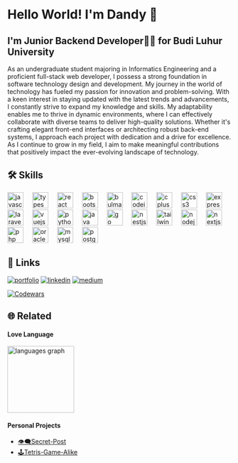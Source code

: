 
# Hello World! I'm Dandy 👋
## I'm Junior Backend Developer👨‍💻 for Budi Luhur University
As an undergraduate student majoring in Informatics Engineering and a proficient full-stack web developer, I possess a strong foundation in software technology design and development. My journey in the world of technology has fueled my passion for innovation and problem-solving. With a keen interest in staying updated with the latest trends and advancements, I constantly strive to expand my knowledge and skills. My adaptability enables me to thrive in dynamic environments, where I can effectively collaborate with diverse teams to deliver high-quality solutions. Whether it's crafting elegant front-end interfaces or architecting robust back-end systems, I approach each project with dedication and a drive for excellence. As I continue to grow in my field, I aim to make meaningful contributions that positively impact the ever-evolving landscape of technology.

## 🛠 Skills
<div align="left">
  <img src="https://cdn.jsdelivr.net/gh/devicons/devicon/icons/javascript/javascript-original.svg" height="36" alt="javascript logo"  />
  <img width="12" />
  <img src="https://cdn.jsdelivr.net/gh/devicons/devicon/icons/typescript/typescript-original.svg" height="36" alt="typescript logo"  />
  <img width="12" />
  <img src="https://cdn.jsdelivr.net/gh/devicons/devicon/icons/react/react-original.svg" height="36" alt="react logo"  />
  <img width="12" />
  <img src="https://cdn.jsdelivr.net/gh/devicons/devicon/icons/bootstrap/bootstrap-original.svg" height="36" alt="bootstrap logo"  />
  <img width="12" />
  <img src="https://cdn.jsdelivr.net/gh/devicons/devicon/icons/bulma/bulma-plain.svg" height="36" alt="bulma logo"  />
  <img width="12" />
  <img src="https://cdn.jsdelivr.net/gh/devicons/devicon/icons/codeigniter/codeigniter-plain.svg" height="36" alt="codeigniter logo"  />
  <img width="12" />
  <img src="https://cdn.jsdelivr.net/gh/devicons/devicon/icons/cplusplus/cplusplus-original.svg" height="36" alt="cplusplus logo"  />
  <img width="12" />
  <img src="https://cdn.jsdelivr.net/gh/devicons/devicon/icons/css3/css3-original.svg" height="36" alt="css3 logo"  />
  <img width="12" />
  <img src="https://cdn.jsdelivr.net/gh/devicons/devicon/icons/express/express-original.svg" height="36" alt="express logo"  />
  <img width="12" />
  <img src="https://cdn.simpleicons.org/laravel/FF2D20" height="36" alt="laravel logo"  />
  <img width="12" />
  <img src="https://cdn.jsdelivr.net/gh/devicons/devicon/icons/vuejs/vuejs-original.svg" height="36" alt="vuejs logo"  />
  <img width="12" />
  <img src="https://cdn.jsdelivr.net/gh/devicons/devicon/icons/python/python-original.svg" height="36" alt="python logo"  />
  <img width="12" />
  <img src="https://cdn.jsdelivr.net/gh/devicons/devicon/icons/java/java-original.svg" height="36" alt="java logo"  />
  <img width="12" />
  <img src="https://cdn.jsdelivr.net/gh/devicons/devicon/icons/go/go-original.svg" height="36" alt="go logo"  />
  <img width="12" />
  <img src="https://cdn.simpleicons.org/nestjs/E0234E" height="36" alt="nestjs logo"  />
  <img width="12" />
  <img src="https://cdn.simpleicons.org/tailwindcss/06B6D4" height="36" alt="tailwindcss logo"  />
  <img width="12" />
  <img src="https://cdn.simpleicons.org/nodedotjs/339933" height="36" alt="nodejs logo"  />
  <img width="12" />
  <img src="https://cdn.simpleicons.org/nextdotjs/000000" height="36" alt="nextjs logo"  />
  <img width="12" />
  <img src="https://cdn.simpleicons.org/php/777BB4" height="36" alt="php logo"  />
  <img width="12" />
  <img src="https://cdn.simpleicons.org/oracle/F80000" height="36" alt="oracle logo"  />
  <img width="12" />
  <img src="https://cdn.simpleicons.org/mysql/4479A1" height="36" alt="mysql logo"  />
  <img width="12" />
  <img src="https://cdn.simpleicons.org/postgresql/4169E1" height="36" alt="postgresql logo"  />
</div>

## 🔗 Links
[![portfolio](https://img.shields.io/badge/my_portfolio-000?style=for-the-badge&logo=ko-fi&logoColor=white)](https://dandyyahmin.github.io/portofolio-next/)
[![linkedin](https://img.shields.io/badge/linkedin-0A66C2?style=for-the-badge&logo=linkedin&logoColor=white)](https://www.linkedin.com/in/dandydarmawanalyahmin/)
[![medium](https://img.shields.io/badge/medium-1DA1F2?style=for-the-badge&logo=mediumr&logoColor=white)]( https://medium.com/@dandydarmawanalyahmin)

[![Codewars](https://github.r2v.ch/codewars?user=DandyYahmin&stroke=black)](https://www.codewars.com/users/DandyYahmin)


## 🌐 Related

#### Love Language

  <img src="https://github-readme-stats.vercel.app/api/top-langs?username=DandyYahmin&locale=en&hide_title=false&layout=compact&card_width=320&langs_count=5&theme=dracula&hide_border=false&order=2" height="150" alt="languages graph"  />
  
#### Personal Projects

- [👁‍🗨Secret-Post](https://secret-post.vercel.app/)
- [🕹Tetris-Game-Alike](https://dandyyahmin.github.io/tetris/)

